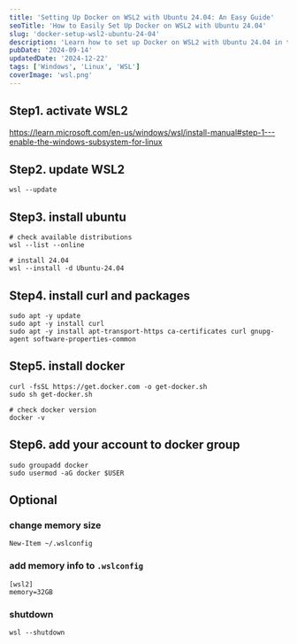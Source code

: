```yaml
---
title: 'Setting Up Docker on WSL2 with Ubuntu 24.04: An Easy Guide'
seoTitle: 'How to Easily Set Up Docker on WSL2 with Ubuntu 24.04'
slug: 'docker-setup-wsl2-ubuntu-24-04'
description: 'Learn how to set up Docker on WSL2 with Ubuntu 24.04 in this step-by-step guide. Streamline your development environment on Windows with Linux integration through WSL2.'
pubDate: '2024-09-14'
updatedDate: '2024-12-22'
tags: ['Windows', 'Linux', 'WSL']
coverImage: 'wsl.png'
---
```


## Step1. activate WSL2

https://learn.microsoft.com/en-us/windows/wsl/install-manual#step-1---enable-the-windows-subsystem-for-linux

## Step2. update WSL2

```shell
wsl --update
```

## Step3. install ubuntu

```shell
# check available distributions
wsl --list --online

# install 24.04
wsl --install -d Ubuntu-24.04
```

## Step4. install curl and packages
```shell
sudo apt -y update
sudo apt -y install curl
sudo apt -y install apt-transport-https ca-certificates curl gnupg-agent software-properties-common
```

## Step5. install docker

```shell
curl -fsSL https://get.docker.com -o get-docker.sh
sudo sh get-docker.sh

# check docker version
docker -v
```

## Step6. add your account to docker group

```shell
sudo groupadd docker
sudo usermod -aG docker $USER
```

## Optional

### change memory size

```shell
New-Item ~/.wslconfig
```

### add memory info to `.wslconfig`

```shell
[wsl2]
memory=32GB
```

### shutdown

```shell
wsl --shutdown
```
